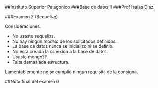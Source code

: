 ##Instituto Superior Patagonico
###Base de datos II
###Prof Isaias Diaz

###Examen 2 (Sequelize)

Consideraciones.

- No usaste sequelize.
- No hay ningun modelo de los solicitados definidos.
- La base de datos nunca se inicializo ni se definio.
- No esta creada la conexion a la base de datos.
- Usaste mongo??
- Falta demasiada estructura.

Lamentablemente no se cumplio ningun requisito de la consigna.

##Nota final del examen 0